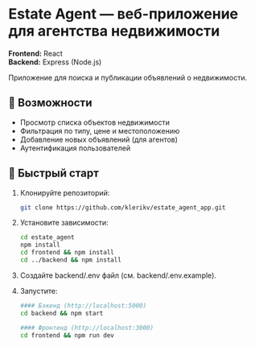 # Estate Agent — веб-приложение для агентства недвижимости

**Frontend:** React  
**Backend:** Express (Node.js)  

Приложение для поиска и публикации объявлений о недвижимости.  

## 📌 Возможности  
- Просмотр списка объектов недвижимости  
- Фильтрация по типу, цене и местоположению  
- Добавление новых объявлений (для агентов)  
- Аутентификация пользователей 

## 🚀 Быстрый старт

1. Клонируйте репозиторий:
   ```bash
   git clone https://github.com/klerikv/estate_agent_app.git

2. Установите зависимости:
    ```bash
    cd estate_agent
    npm install
    cd frontend && npm install
    cd ../backend && npm install

3. Создайте backend/.env файл (см. backend/.env.example).

4. Запустите:

    ```bash
    #### Бэкенд (http://localhost:5000)
    cd backend && npm start

    #### Фронтенд (http://localhost:3000)
    cd frontend && npm run dev

